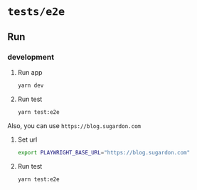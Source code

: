 # `tests/e2e`

## Run

### development

1. Run app
   ```bash
   yarn dev
   ```
1. Run test
   ```bash
   yarn test:e2e
   ```

Also, you can use `https://blog.sugardon.com`

1. Set url
   ```bash
   export PLAYWRIGHT_BASE_URL="https://blog.sugardon.com"
   ```
1. Run test
   ```bash
   yarn test:e2e
   ```
